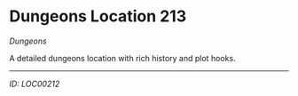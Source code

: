 # Dungeons Location 213

*Dungeons*

A detailed dungeons location with rich history and plot hooks.

---
*ID: LOC00212*